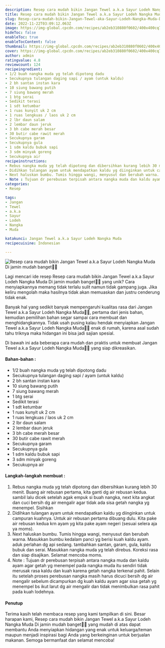```yaml
---
description: Resep cara mudah bikin Jangan Tewel a.k.a Sayur Lodeh Nangka Muda Di jamin mudah banget"
title: Resep cara mudah bikin Jangan Tewel a.k.a Sayur Lodeh Nangka Muda Di jamin mudah banget
slug: Resep-cara-mudah-bikin-Jangan-Tewel-aka-Sayur-Lodeh-Nangka-Muda-Di-jamin-mudah-banget
date: 2022-11-22T03:09:12.063Z
image: https://img-global.cpcdn.com/recipes/ab2eb310880f0602/400x400cq70/photo.jpg
hideToc: false
enableToc: true
enableTocContent: false
thumbnail: https://img-global.cpcdn.com/recipes/ab2eb310880f0602/400x400cq70/photo.jpg
cover: https://img-global.cpcdn.com/recipes/ab2eb310880f0602/400x400cq70/photo.jpg
author: admin
ratingvalue: 4.8
reviewcount: 124
recipeingredient:
- 1/2 buah nangka muda yg telah dipotong dadu
- Secukupnya tulangan daging sapi / ayam (untuk kaldu)
- 2 bh santan instan kara
- 10 siung bawang putih
- 7 siung bawang merah
- 1 btg serai
- Sedikit terasi
- 1 sdt ketumbar
- 1 ruas kunyit uk 2 cm
- 1 ruas lengkuas / laos uk 2 cm
- 2 lbr daun salam
- 2 lembar daun jeruk
- 3 bh cabe merah besar
- 30 butir cabe rawit merah
- Secukupnya garam
- Secukupnya gula
- 1 sdm kaldu bubuk sapi
- 3 sdm minyak goreng
- Secukupnya air
recipeinstructions:
- Rebus nangka muda yg telah dipotong dan dibersihkan kurang lebih 30 menit. Buang air rebusan pertama, kita ganti dg air rebusan kedua. sambil lalu dicek setelah agak empuk si buah nangka, next kita angkat dan cuci bersih dg air mengalir agar tidak ada sisa getah nangka yg menempel. Sisihkan
- Didihkan tulangan ayam untuk mendapatkan kaldu yg diinginkan untuk campuran kuahnya. Untuk air rebusan pertama dibuang dulu. Kita pake air rebusan kedua krn ayam yg kita pake ayam negeri (sesuai selera aja ya moms).
- Next haluskan bumbu. Tumis hingga wangi, menyusut dan berubah warna. Masukkan bumbu kedalam panci yg berisi kuah kaldu ayam. aduk perlahan dg api sedang. tambahkan santan, garam, gula, kaldu bubuk dan serai. Masukkan nangka muda yg telah direbus. Koreksi rasa dan siap disajikan. Selamat mencoba moms.
- Note : Tujuan dr perebusan terpisah antara nangka muda dan kaldu ayam agar getah yg menempel pada nangka muda itu sendiri tidak merusak rasa kaldu dan kuah karena getah nangka terkenal pahit. Selain itu setelah proses perebusan nangka masih harus dicuci bersih dg air mengalir sebelum dicampurkan dg kuah kaldu ayam agar sisa getah yg menempel bs ikut larut dg air mengalir dan tidak menimbulkan rasa pahit pada kuah lodehnya.
categories:
- Resep

tags:
- Jangan
- Tewel
- a.k.a
- Sayur
- Lodeh
- Nangka
- Muda

katakunci: Jangan Tewel a.k.a Sayur Lodeh Nangka Muda
recipecuisine: Indonesian

---
```


![Resep cara mudah bikin Jangan Tewel a.k.a Sayur Lodeh Nangka Muda Di jamin mudah banget👩‍🍳](https://img-global.cpcdn.com/recipes/ab2eb310880f0602/400x400cq70/photo.jpg)

Lagi mencari ide resep Resep cara mudah bikin Jangan Tewel a.k.a Sayur Lodeh Nangka Muda Di jamin mudah banget👩‍🍳 yang unik? Cara menyiapkannya memang tidak terlalu sulit namun tidak gampang juga. Jika keliru mengolah maka hasilnya tidak akan memuaskan dan justru cenderung tidak enak.

Banyak hal yang sedikit banyak mempengaruhi kualitas rasa dari Jangan Tewel a.k.a Sayur Lodeh Nangka Muda👩‍🍳, pertama dari jenis bahan, kemudian pemilihan bahan segar sampai cara membuat dan menghidangkannya. Tidak usah pusing kalau hendak menyiapkan Jangan Tewel a.k.a Sayur Lodeh Nangka Muda👩‍🍳 enak di rumah, karena asal sudah tahu triknya maka hidangan ini bisa jadi sajian spesial.

Di bawah ini ada beberapa cara mudah dan praktis untuk membuat Jangan Tewel a.k.a Sayur Lodeh Nangka Muda👩‍🍳 yang siap dikreasikan.

<!--inarticleads1-->

#### Bahan-bahan :

- 1/2 buah nangka muda yg telah dipotong dadu
- Secukupnya tulangan daging sapi / ayam (untuk kaldu)
- 2 bh santan instan kara
- 10 siung bawang putih
- 7 siung bawang merah
- 1 btg serai
- Sedikit terasi
- 1 sdt ketumbar
- 1 ruas kunyit uk 2 cm
- 1 ruas lengkuas / laos uk 2 cm
- 2 lbr daun salam
- 2 lembar daun jeruk
- 3 bh cabe merah besar
- 30 butir cabe rawit merah
- Secukupnya garam
- Secukupnya gula
- 1 sdm kaldu bubuk sapi
- 3 sdm minyak goreng
- Secukupnya air

<!--inarticleads2-->

#### Langkah-langkah membuat :

1. Rebus nangka muda yg telah dipotong dan dibersihkan kurang lebih 30 menit. Buang air rebusan pertama, kita ganti dg air rebusan kedua. sambil lalu dicek setelah agak empuk si buah nangka, next kita angkat dan cuci bersih dg air mengalir agar tidak ada sisa getah nangka yg menempel. Sisihkan
1. Didihkan tulangan ayam untuk mendapatkan kaldu yg diinginkan untuk campuran kuahnya. Untuk air rebusan pertama dibuang dulu. Kita pake air rebusan kedua krn ayam yg kita pake ayam negeri (sesuai selera aja ya moms).
1. Next haluskan bumbu. Tumis hingga wangi, menyusut dan berubah warna. Masukkan bumbu kedalam panci yg berisi kuah kaldu ayam. aduk perlahan dg api sedang. tambahkan santan, garam, gula, kaldu bubuk dan serai. Masukkan nangka muda yg telah direbus. Koreksi rasa dan siap disajikan. Selamat mencoba moms.
1. Note : Tujuan dr perebusan terpisah antara nangka muda dan kaldu ayam agar getah yg menempel pada nangka muda itu sendiri tidak merusak rasa kaldu dan kuah karena getah nangka terkenal pahit. Selain itu setelah proses perebusan nangka masih harus dicuci bersih dg air mengalir sebelum dicampurkan dg kuah kaldu ayam agar sisa getah yg menempel bs ikut larut dg air mengalir dan tidak menimbulkan rasa pahit pada kuah lodehnya.

#### Penutup

Terima kasih telah membaca resep yang kami tampilkan di sini. Besar harapan kami, Resep cara mudah bikin Jangan Tewel a.k.a Sayur Lodeh Nangka Muda Di jamin mudah banget👩‍🍳 yang mudah di atas dapat membantu Anda menyiapkan hidangan yang enak untuk keluarga/teman maupun menjadi inspirasi bagi Anda yang berkeinginan untuk berjualan makanan. Semoga bermanfaat dan selamat mencoba!
